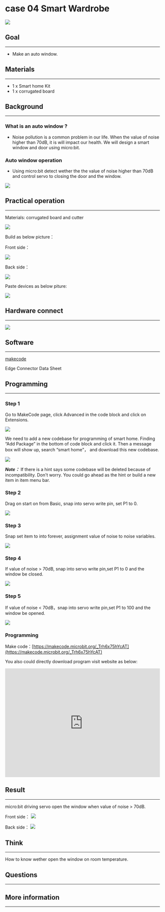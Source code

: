 # case 04 Smart Wardrobe

![](./images/1BOixPA.jpg)
## Goal
---


- Make an auto window.

## Materials
---

- 1 x Smart home Kit
- 1 x corrugated board

## Background
---
### What is an auto window ? 
-  Noise pollution is a common problem in our life. When the value of noise higher than 70dB, it is will impact our health. We will design a smart window and door using micro:bit.

### Auto window operation
- Using micro:bit detect wether the the value of noise higher than 70dB and control servo to closing the door and the window.

![](./images/g674G7D.png)

## Practical operation
---
Materials: corrugated board and cutter

![](./images/PuJE7uj.jpg)

Build as below picture：

Front side：

![](./images/sPzbv3R.jpg)

Back side：

![](./images/hvyJ9Ow.jpg)

Paste devices as below piture:

![](./images/oSZrVnY.jpg)


## Hardware connect
---
![](./images/hOlsKaR.png)






## Software
---
[makecode](https://makecode.microbit.org/#)

Edge Connector Data Sheet



## Programming
---
### Step 1
Go to MakeCode page, click Advanced in the code block and click on Extensions.

![](./images/2qCyzQ7.png)

We need to add a new codebase for programming of smart home. Finding “Add Package” in the bottom of code block and click it. Then a message box will show up, search “smart home"， and download this new codebase.

![](./images/QR2s7LD.png)

***Note：*** If there is a hint says some codebase will be deleted because of incompatibility. Don't worry. You could go ahead as the hint or build a new item in item menu bar.


### Step 2

Drag on start on from Basic, snap into servo write pin, set P1 to 0.


![](./images/cAwF1Yb.png)

### Step 3

Snap set item to into forever, assignment value of noise to noise variables.

![](./images/V2ptpb6.png)

### Step 4

If value of noise > 70dB, snap into servo write pin,set P1 to 0 and the window be closed.

![](./images/RGf9xF5.png)

### Step 5
If value of noise < 70dB，snap into servo write pin,set P1 to 100 and the window be opened.

![](./images/5VmbsGn.png)
### Programming

Make code：[https://makecode.microbit.org/_Trh6x75hYcAT](https://makecode.microbit.org/_Trh6x75hYcAT)

You also could directly download program visit website as below:

<div style="position:relative;height:0;padding-bottom:70%;overflow:hidden;"><iframe style="position:absolute;top:0;left:0;width:100%;height:100%;" src="https://makecode.microbit.org/#pub:_Trh6x75hYcAT" frameborder="0" sandbox="allow-popups allow-forms allow-scripts allow-same-origin"></iframe></div>  

## Result
---
micro:bit driving servo open the window when value of noise > 70dB.

Front side：
![](./images/2JsAZKA.jpg)

Back side：
![](./images/rGIkINB.jpg)

## Think
---
How to know wether open the window on room temperature.

## Questions
---


## More information   
---

